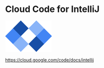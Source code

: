 # Cloud Code for IntelliJ 
<img src="cloud_code.png" alt="Cloud Code" width="150" />

https://cloud.google.com/code/docs/intellij 
